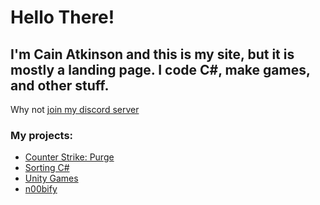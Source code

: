 # Hello There!
## I'm Cain Atkinson and this is my site, but it is mostly a landing page. I code C#, make games, and other stuff.
Why not [join my discord server](https://discord.gg/9ZXzEGd)
### My projects:
- [Counter Strike: Purge](CSPurge)
- [Sorting C#](sortingCsharp)
- [Unity Games](UnityGames)
- [n00bify](n00bify)
